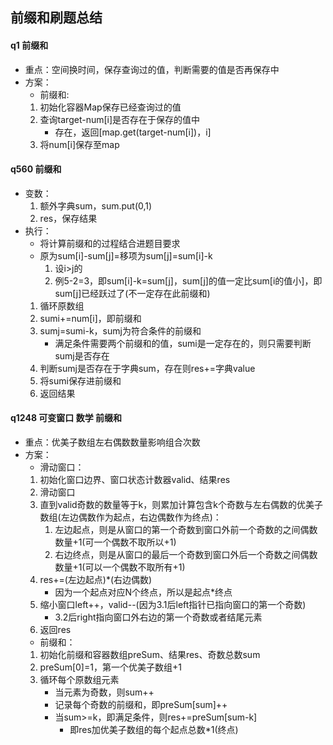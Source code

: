 ## 前缀和刷题总结
#### q1 前缀和
 - 重点：空间换时间，保存查询过的值，判断需要的值是否再保存中
 - 方案：
    - 前缀和:
    1. 初始化容器Map保存已经查询过的值
    2. 查询target-num[i]是否存在于保存的值中
        - 存在，返回[map.get(target-num[i])，i]
    3. 将num[i]保存至map

#### q560 前缀和
 - 变数：
    1. 额外字典sum，sum.put(0,1)
    2. res，保存结果
 - 执行：
    - 将计算前缀和的过程结合进题目要求
    - 原为sum[i]-sum[j]=移项为sum[j]=sum[i]-k
        1. 设i>j的
        2. 例5-2=3，即sum[i]-k=sum[j]，sum[j]的值一定比sum[i的值小]，即sum[j]已经跃过了(不一定存在此前缀和)
    1. 循环原数组
    2. sumi+=num[i]，即前缀和
    3. sumj=sumi-k，sumj为符合条件的前缀和
        - 满足条件需要两个前缀和的值，sumi是一定存在的，则只需要判断sumj是否存在
    4. 判断sumj是否存在于字典sum，存在则res+=字典value
    5. 将sumi保存进前缀和
    6. 返回结果

#### q1248 可变窗口 数学 前缀和
 - 重点：优美子数组左右偶数数量影响组合次数
 - 方案：
    - 滑动窗口：
    1. 初始化窗口边界、窗口状态计数器valid、结果res
    2. 滑动窗口
    3. 直到valid奇数的数量等于k，则累加计算包含k个奇数与左右偶数的优美子数组(左边偶数作为起点，右边偶数作为终点)：
        1. 左边起点，则是从窗口的第一个奇数到窗口外前一个奇数的之间偶数数量+1(可一个偶数不取所以+1)
        2. 右边终点，则是从窗口的最后一个奇数到窗口外后一个奇数之间偶数数量+1(可以一个偶数不取所有+1)
    4. res+=(左边起点)*(右边偶数)
        - 因为一个起点对应N个终点，所以是起点*终点
    5. 缩小窗口left++，valid--(因为3.1后left指针已指向窗口的第一个奇数)
        - 3.2后right指向窗口外右边的第一个奇数或者结尾元素
    6. 返回res
    - 前缀和：
    1. 初始化前缀和容器数组preSum、结果res、奇数总数sum
    2. preSum[0]=1，第一个优美子数组+1
    3. 循环每个原数组元素
        - 当元素为奇数，则sum++
        - 记录每个奇数的前缀和，即preSum[sum]++
        - 当sum>=k，即满足条件，则res+=preSum[sum-k]
            - 即res加优美子数组的每个起点总数*1(终点)

